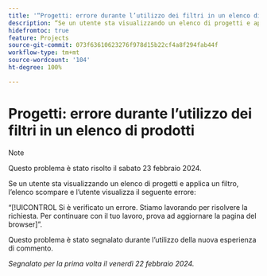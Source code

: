 ```yaml
---
title: '“Progetti: errore durante l’utilizzo dei filtri in un elenco di prodotti”'
description: “Se un utente sta visualizzando un elenco di progetti e applica un filtro, l’elenco scompare e l’utente visualizza un errore.”
hidefromtoc: true
feature: Projects
source-git-commit: 073f63610623276f978d15b22cf4a8f294fab44f
workflow-type: tm+mt
source-wordcount: '104'
ht-degree: 100%

---
```



# Progetti: errore durante l’utilizzo dei filtri in un elenco di prodotti

>[!NOTE]
>
>Questo problema è stato risolto il sabato 23 febbraio 2024.

Se un utente sta visualizzando un elenco di progetti e applica un filtro, l’elenco scompare e l’utente visualizza il seguente errore:

“[!UICONTROL Si è verificato un errore. Stiamo lavorando per risolvere la richiesta. Per continuare con il tuo lavoro, prova ad aggiornare la pagina del browser]”.

Questo problema è stato segnalato durante l’utilizzo della nuova esperienza di commento.

_Segnalato per la prima volta il venerdì 22 febbraio 2024._
